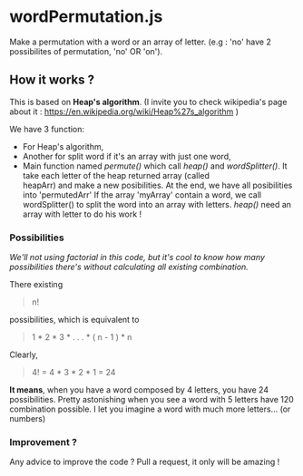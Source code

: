 # wordPermutation.js
Make a permutation with a word or an array of letter. (e.g : 'no' have 2 possibilites of permutation, 'no' OR 'on').

## How it works ?

This is based on **Heap's algorithm**. (I invite you to check wikipedia's page about it : https://en.wikipedia.org/wiki/Heap%27s_algorithm )

We have 3 function: 
  * For Heap's algorithm, 
  * Another for split word if it's an array with just one word, 
  * Main function named *permute()* which call *heap()* and *wordSplitter()*. It take each letter of the heap returned array (called   
  heapArr) and make a new posibilities. At the end, we have all posibilities into 'permutedArr'
  If the array 'myArray' contain a word, we call wordSplitter() to split the word into an array with letters. *heap()* need an array with letter to do his work !

### Possibilities 
*We'll not using factorial in this code, but it's cool to know how many possibilities there's without calculating all existing combination.*

There existing 
> n!

possibilities, which is equivalent to 

> 1 * 2 * 3 * . . . * ( n - 1 ) * n

Clearly,

> 4! = 4 * 3 * 2 * 1 =  24

**It means**, when you have a word composed by 4 letters, you have 24 possibilities. Pretty astonishing when you see a word with 5 letters have 120 combination possible. I let you imagine a word with much more letters... (or numbers)


### Improvement ?
  Any advice to improve the code ? Pull a request, it only will be amazing !
  
  
